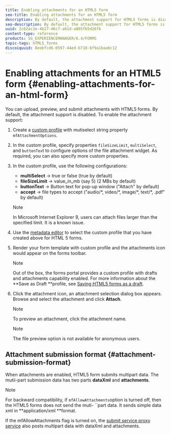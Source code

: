 ```yaml
---
title: Enabling attachments for an HTML5 form
seo-title: Enabling attachments for an HTML5 form
description: By default, the attachment support for HTML5 forms is disabled.
seo-description: By default, the attachment support for HTML5 forms is disabled.
uuid: 2c62ac3e-4b27-46c7-a61d-a805fb5d26fb
content-type: reference
products: SG_EXPERIENCEMANAGER/6.4/FORMS
topic-tags: hTML5_forms
discoiquuid: 8eebfcd6-0597-44ed-b718-bf9a1baa6c12
---
```


# Enabling attachments for an HTML5 form {#enabling-attachments-for-an-html-form}

You can upload, preview, and submit attachments with HTML5 forms. By default, the attachment support is disabled. To enable the attachment support:

1. Create a [custom profile](/help/forms/using/custom-profile.md) with mutiselect string property `mfAttachmentOptions`.
1. In the custom profile, specify properties `fileSizeLimit`, `multiSelect`, and `buttonTex`t to configure options of the file attachment widget. As required, you can also specify more custom properties.   

1. In the custom profile, use the following configurations:

    * **multiSelect** -&gt; true or false (true by default)
    * **fileSizeLimit** -&gt; value_in_mb (say 5) (2 MBs by default)
    * **buttonText** -&gt; Button text for pop-up window ("Attach" by default) 
    * **accept** -&gt; file types to accept ("audio/&ast;, video/&ast;, image/&ast;, text/&ast;, .pdf" by default)

   >[!NOTE]
   >
   >In Microsoft Internet Explorer 9, users can attach files larger than the specified limit. It is a known issue.

1. Use the [metadata editor](/help/forms/using/manage-form-metadata.md) to select the custom profile that you have created above for HTML 5 forms. 
1. Render your form template with custom profile and the attachments icon would appear on the forms toolbar.

   >[!NOTE]
   >
   >Out of the box, the forms portal provides a custom profile with drafts and attachments capability enabled. For more information about the **Save as Draft **profile, see [Saving HTML5 forms as a draft](/help/forms/using/saving-html5-form-draft.md).

1. Click the attachment icon, an attachment selection dialog box appears. Browse and select the attachment and click **Attach**.

   >[!NOTE]
   >
   >To preview an attachment, click the attachment name.

   >[!NOTE]
   >
   >The file preview option is not available for anonymous users.

## Attachment submission format {#attachment-submission-format}

When attachments are enabled, HTML5 form submits multipart data. The mutii-part submission data has two parts **dataXml** and **attachments**.

>[!NOTE]
>
>For backward compatibility, if `mfAllowAttachments`option is turned off, then the HTML5 forms does not send the muti- ``part data. It sends simple data xml in **application/xml **format.

If the mfAllowAttachments flag is turned on, the [submit service proxy service](/help/forms/using/service-proxy.md) also posts multipart data with dataXml and attachments.
